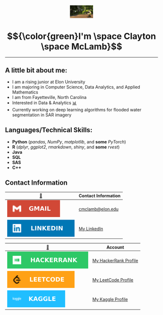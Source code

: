 <p align="center"><img width=15%" src="https://github.com/claytonmclamb/claytonmclamb/blob/main/shreck.gif" alt="lang image here" /></p>

# $${\color{green}I'm \space Clayton \space McLamb}$$


---
  
## A little bit about me:
  
  * I am a rising junior at Elon University
  * I am majoring in Computer Science, Data Analytics, and Applied Mathematics 
  * I am from Fayetteville, North Carolina
  * Interested in Data & Analytics [📊](#-analytics-)
  * Currently working on deep learning algorithms for flooded water segmentation in SAR imagery

## Languages/Technical Skills:

  * **Python** (*pandas*, *NumPy*, *matplotlib*, and **some** *PyTorch*)
  * **R** (*dplyr*, *ggplot2*, *rmarkdown*, *shiny*, and **some** *rvest*)
  * **Java**
  * **SQL**
  * **SAS**
  * **C++**



## Contact Information

|  [📱](#-contact-)                                                                     | Contact Information  |
|-------------------------------------------------------------------------------------------------------------|----------------------|
| <div><img src="https://github.com/claytonmclamb/claytonmclamb/blob/main/gmail.svg"/> | cmclamb@elon.edu|
| <img src="https://github.com/claytonmclamb/claytonmclamb/blob/main/linkedin.svg"/> | [My LinkedIn](www.linkedin.com/in/clayton-mclamb) |



| [👨](#-social-) | Account |
| ---------------------------------------------------------------------------------------------------------------- | ------------------------------------------------------------------ |
| <img src="https://github.com/claytonmclamb/claytonmclamb/blob/main/hackerrank.svg"/> | [My HackerRank Profile](https://www.hackerrank.com/cmclamb?hr_r=1) |
| <img src="https://github.com/claytonmclamb/claytonmclamb/blob/main/leetcode.svg"/>     | [My LeetCode Profile](https://leetcode.com/claytonmclamb) |
| <img src="https://github.com/claytonmclamb/claytonmclamb/blob/main/kaggle.svg"/> | [My Kaggle Profile](https://www.kaggle.com/claytonmclamb) | 


    

